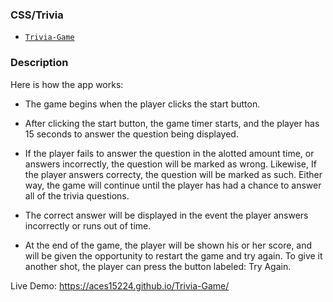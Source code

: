 ### CSS/Trivia

* [`Trivia-Game`](Trivia-game/index.html)

### Description
 Here is how the app works:

   * The game begins when the player clicks the start button.  
   
   * After clicking the start button, the game timer starts, and the player has 15 seconds to answer the question being displayed.
        
   * If the player fails to answer the question in the alotted amount time, or answers incorrectly, the question will be marked as wrong.  Likewise, If the player answers correcty, the question will be marked as such.  Either way, the game will continue until the player has had a chance to answer all of the trivia questions.  

   * The correct answer will be displayed in the event the player answers incorrectly or runs out of time.

   * At the end of the game, the player will be shown his or her score, and will be given the opportunity to restart the game and try again.  To give it another shot, the player can press the button labeled: Try Again.  



Live Demo:
https://aces15224.github.io/Trivia-Game/


